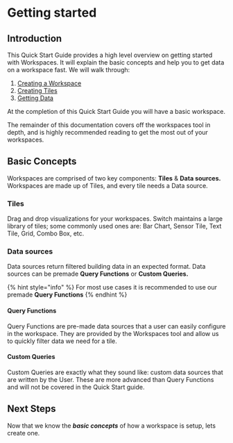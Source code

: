 # Getting started

## Introduction

This Quick Start Guide provides a high level overview on getting started with Workspaces. It will explain the basic concepts and help you to get data on a workspace fast. We will walk through:

1. [Creating a Workspace](create-a-workspace.md)
2. [Creating Tiles](create-a-tile.md)
3. [Getting Data](get-some-data.md)

At the completion of this Quick Start Guide you will have a basic workspace.

The remainder of this documentation covers off the workspaces tool in depth, and is highly recommended reading to get the most out of your workspaces.

## Basic Concepts

Workspaces are comprised of two key components: **Tiles** & **Data sources.** Workspaces are made up of Tiles, and every tile needs a Data source.

### Tiles

Drag and drop visualizations for your workspaces. Switch maintains a large library of tiles; some commonly used ones are: Bar Chart, Sensor Tile, Text Tile, Grid, Combo Box, etc.

### Data sources

Data sources return filtered building data in an expected format. Data sources can be premade **Query Functions** or **Custom Queries.**

{% hint style="info" %}
For most use cases it is recommended to use our premade **Query Functions**
{% endhint %}

#### **Query Functions**

Query Functions are pre-made data sources that a user can easily configure in the workspace. They are provided by the Workspaces tool and allow us to quickly filter data we need for a tile.

#### Custom Queries

Custom Queries are exactly what they sound like: custom data sources that are written by the User. These are more advanced than Query Functions and will not be covered in the Quick Start guide.

## Next Steps

Now that we know the _**basic concepts**_ of how a workspace is setup, lets create one.

